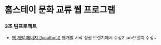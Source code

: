 # 홈스테이 문화 교류 웹 프로그램

### 3조 팀프로젝트

* [웹 개발 페이지 (localhost)](https://localhost:3333/)
웹개발 시작
정권 브랜치에서 수정2
juni브랜치 수정~